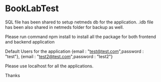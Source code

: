 # BookLabTest

SQL file has been shared to setup netmeds db for the application.
.idb file has been also shared in netmeds folder for backup as well.

Please run command npm install to install all the package for both frontend and backend application

Default Users for the application 
{email :  "test@test.com",password : "test"},
{email :  "test2@test.com",password : "test2"}

Please use localhost for all the applications.

Thanks